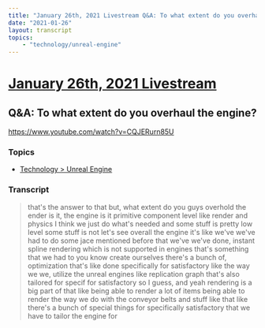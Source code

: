 ```yaml
---
title: "January 26th, 2021 Livestream Q&A: To what extent do you overhaul the engine?"
date: "2021-01-26"
layout: transcript
topics:
    - "technology/unreal-engine"
---
```

# [January 26th, 2021 Livestream](../2021-01-26.md)
## Q&A: To what extent do you overhaul the engine?
https://www.youtube.com/watch?v=CQJERurn85U

### Topics
* [Technology > Unreal Engine](../topics/technology/unreal-engine.md)

### Transcript

> that's the answer to that but, what extent do you guys overhold the ender is it, the engine is it primitive component level like render and physics I think we just do what's needed and some stuff is pretty low level some stuff is not let's see overall the engine it's like we've we've had to do some jace mentioned before that we've we've done, instant spline rendering which is not supported in engines that's something that we had to you know create ourselves there's a bunch of, optimization that's like done specifically for satisfactory like the way we we, utilize the unreal engines like replication graph that's also tailored for specif for satisfactory so I guess, and yeah rendering is a big part of that like being able to render a lot of items being able to render the way we do with the conveyor belts and stuff like that like there's a bunch of special things for specifically satisfactory that we have to tailor the engine for
